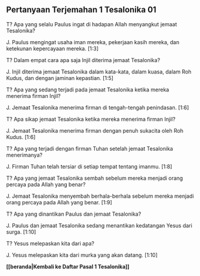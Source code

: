 ## Pertanyaan Terjemahan 1 Tesalonika 01 ##

T? Apa yang selalu Paulus ingat di hadapan Allah menyangkut jemaat Tesalonika?

J. Paulus mengingat usaha iman mereka, pekerjaan kasih mereka, dan ketekunan kepercayaan mereka. [1:3]

T? Dalam empat cara apa saja Injil diterima jemaat Tesalonika?

J. Injil diterima jemaat Tesalonika dalam kata-kata, dalam kuasa, dalam Roh Kudus, dan dengan jaminan kepastian. [1:5]

T? Apa yang sedang terjadi pada jemaat Tesalonika ketika mereka menerima firman Injil?

J. Jemaat Tesalonika menerima firman di tengah-tengah penindasan. [1:6]

T? Apa sikap jemaat Tesalonika ketika mereka menerima firman Injil?

J. Jemaat Tesalonika menerima firman dengan penuh sukacita oleh Roh Kudus. [1:6]

T? Apa yang terjadi dengan firman Tuhan setelah jemaat Tesalonika menerimanya?

J. Firman Tuhan telah tersiar di setiap tempat tentang imanmu. [1:8]

T? Apa yang jemaat Tesalonika sembah sebelum mereka menjadi orang percaya pada Allah yang benar?

J. Jemaat Tesalonika menyembah berhala-berhala sebelum mereka menjadi orang percaya pada Allah yang benar. [1:9]

T? Apa yang dinantikan Paulus dan jemaat Tesalonika?

J. Paulus dan jemaat Tesalonika sedang menantikan kedatangan Yesus dari surga. [1:10]

T? Yesus melepaskan kita dari apa?

J. Yesus melepaskan kita dari murka yang akan datang. [1:10]

__[[beranda|Kembali ke Daftar Pasal 1 Tesalonika]]__

